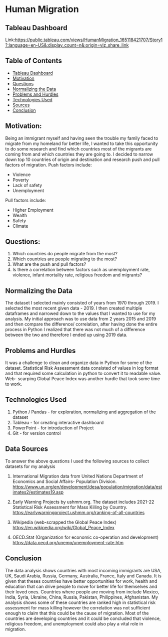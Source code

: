 # Human Migration

## Tableau Dashboard
Link:https://public.tableau.com/views/HumanMigration_165118421707/Story1?:language=en-US&:display_count=n&:origin=viz_share_link

## Table of Contents
* [Tableau Dashboard](#Tableau-dashboard)
* [Motivation](#motivation)
* [Questions](#questions)
* [Normalizing the Data](#normaling-the-data)
* [Problems and Hurdles](#problems-and-hurdles)
* [Technologies Used](#technologies-used)
* [Sources](#sources)
* [Conclusion](#conclusion)

## Motivation:
Being an immigrant myself and having seen the trouble my family faced to migrate from my homeland for better life, I wanted to take this opportunity to do some research and find which countries most of the migrants are coming from and which countries they are going to. I decided to narrow down top 10 countries of origin and destination and research push and pull factors of migration.
Push factors include:
- Violence
- Poverty
- Lack of safety
- Unemployment

Pull factors include:
- Higher Employment
- Wealth
- Safety
- Climate

## Questions:
1) Which countries do people migrate from the most?
2) Which countries are people migrating to the most?
3) What are the push and pull factors?
4) Is there a correlation between factors such as unemployment rate, violence, infant mortality rate, religious freedom and migrants?

## Normalizing the Data
The dataset I selected mainly consisted of years from 1970 through 2019. I selected the most recent given data - 2019. I then created multiple dataframes and narrowed down to the values that I wanted to use for my analysis. My initial approach was to use data from 2 years 2015 and 2019 and then compare the difference/ correlation, after having done the entire process in Python I realized that there was not much of a difference between the two and therefore I ended up using 2019 data.

## Problems and Hurdles
It was a challenge to clean and organize data in Python for some of the dataset. Statistical Risk Assessment data consisted of values in log format and that required some calculation in python to convert it to readable value. Web- scarping Global Peace Index was another hurdle that took some time to work.

## Technologies Used
1) Python / Pandas - for exploration, normalizing and aggregation of the dataset
2) Tableau - for creating interactive dashboard
3) PowerPoint - for introduction of Project
4) Git - for version control

## Data Sources
To answer the above questions I used the following sources to collect datasets for my analysis

1) International Migration data from United Nations Department of Economics and Social Affairs- Population Division.
https://www.un.org/en/development/desa/population/migration/data/estimates2/estimates19.asp

2) Early Warning Projects by ushmm.org. The dataset includes 2021-22 Statistical Risk Assessment for Mass Killing by Country.
https://earlywarningproject.ushmm.org/ranking-of-all-countries

3) Wikipedia (web-scrapped the Global Peace Index)
https://en.wikipedia.org/wiki/Global_Peace_Index

4) OECD.Stat (Organization for economic co-operation and development)
https://data.oecd.org/unemp/unemployment-rate.htm

## Conclusion
The data analysis shows countries with most incoming immigrants are USA, UK, Saudi Arabia, Russia, Germany, Australia, France, Italy and Canada. It is given that theses countries have better opportunities for work, health and education that can drive people to move for better life for themselves and their loved ones. Countries where people are moving from include Mexico, India, Syria, Ukraine, China, Russia, Pakistan, Philippines, Afghanistan. My analysis shows some of these countries are ranked high in statistical risk assessment for mass killing however the correlation was not sufficient enough to claim that this could be the cause of migration. Most of the countries are developing countries and it could be concluded that violence, religious freedom, and unemployment could also play a vital role in migration.
